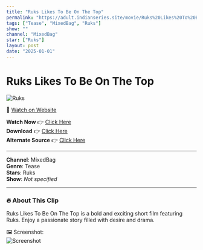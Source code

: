 ```yaml
---
title: "Ruks Likes To Be On The Top"
permalink: "https://adult.indianseries.site/movie/Ruks%20Likes%20To%20Be%20On%20The%20Top"
tags: ["Tease", "MixedBag", "Ruks"]
show: ""
channel: "MixedBag"
star: ["Ruks"]
layout: post
date: "2025-01-01"
---
```


# Ruks Likes To Be On The Top

![Ruks](https://shorts.desisins.com/wp-content/uploads/2024/04/Ruks-On-The-Top-DesiSins.com_.jpg)

🔗 [Watch on Website](https://adult.indianseries.site/movie/Ruks%20Likes%20To%20Be%20On%20The%20Top)

**Watch Now** 👉 [Click Here](https://adult.indianseries.site/movie/Ruks%20Likes%20To%20Be%20On%20The%20Top)  
**Download** 👉 [Click Here](https://adult.indianseries.site/movie/Ruks%20Likes%20To%20Be%20On%20The%20Top)  
**Alternate Source** 👉 [Click Here](https://adult.indianseries.site/movie/Ruks%20Likes%20To%20Be%20On%20The%20Top)

---

**Channel**: MixedBag  
**Genre**: Tease  
**Stars**: Ruks  
**Show**: *Not specified*

---

### 🔥 About This Clip

Ruks Likes To Be On The Top is a bold and exciting short film featuring Ruks. Enjoy a passionate story filled with desire and drama.
 
🖼️ Screenshot:  
![Screenshot](https://shorts.desisins.com/wp-content/uploads/2024/04/Ruks-On-The-Top-DesiSins.com_.jpg)
